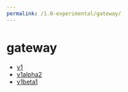 ```yaml
---
permalink: /1.0-experimental/gateway/
---
```


# gateway



* [v1](v1/index.md)
* [v1alpha2](v1alpha2/index.md)
* [v1beta1](v1beta1/index.md)